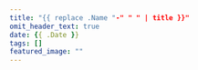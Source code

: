 ```yaml
---
title: "{{ replace .Name "-" " " | title }}"
omit_header_text: true
date: {{ .Date }}
tags: []
featured_image: ""
---
```

